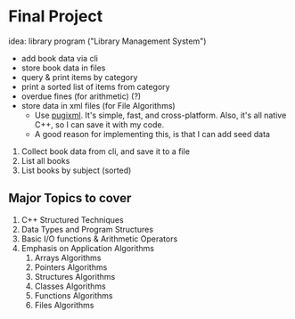# Final Project

idea: library program ("Library Management System")
- add book data via cli
- store book data in files
- query & print items by category
- print a sorted list of items from category
- overdue fines (for arithmetic) (?)
- store data in xml files (for File Algorithms)
    - Use [pugixml](https://github.com/zeux/pugixml). It's simple, fast, and cross-platform. Also, it's all native C++, so I can save it with my code.
    - A good reason for implementing this, is that I can add seed data

1. Collect book data from cli, and save it to a file
2. List all books
3. List books by subject (sorted)

## Major Topics to cover
1. C++ Structured Techniques
2. Data Types and Program Structures
3. Basic I/O functions & Arithmetic Operators
4. Emphasis on Application Algorithms
    1. Arrays Algorithms  
    2. Pointers Algorithms
    3. Structures Algorithms
    4. Classes Algorithms
    5. Functions Algorithms
    6. Files Algorithms